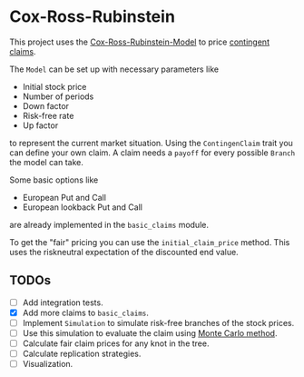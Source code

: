 # Cox-Ross-Rubinstein

This project uses the [Cox-Ross-Rubinstein-Model](https://en.wikipedia.org/wiki/Binomial_options_pricing_model) to price [contingent claims](https://en.wikipedia.org/wiki/Contingent_claim).

The `Model` can be set up with necessary parameters like

* Initial stock price
* Number of periods
* Down factor
* Risk-free rate
* Up factor

to represent the current market situation.
Using the `ContingenClaim` trait you can define your own claim.
A claim needs a `payoff` for every possible `Branch` the model can take.

Some basic options like

* European Put and Call
* European lookback Put and Call

are already implemented in the `basic_claims` module.

To get the "fair" pricing you can use the `initial_claim_price` method.
This uses the riskneutral expectation of the discounted end value.

## TODOs

- [ ] Add integration tests.
- [x] Add more claims to `basic_claims`.
- [ ] Implement `Simulation` to simulate risk-free branches of the stock prices.
- [ ] Use this simulation to evaluate the claim using [Monte Carlo method](https://en.wikipedia.org/wiki/Monte_Carlo_method).
- [ ] Calculate fair claim prices for any knot in the tree.
- [ ] Calculate replication strategies.
- [ ] Visualization.
